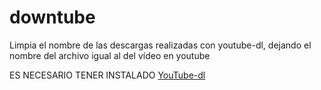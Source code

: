 # downtube
Limpia el nombre de las descargas realizadas con youtube-dl, dejando el nombre del archivo igual al del vídeo en youtube

ES NECESARIO TENER INSTALADO [YouTube-dl](https://github.com/ytdl-org/youtube-dl)
